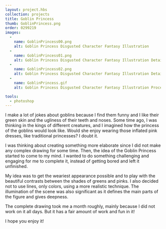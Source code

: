 ```yaml
---
layout: project.hbs
collection: projects
title: Goblin Princess
thumb: GoblinPrincess.png
order: 0299219
images:
  -
    name: GoblinPrincess00.png
    alt: Goblin Princess Disgusted Character Fantasy Illustration
  -
    name: GoblinPrincess01.png
    alt: Goblin Princess Disgusted Character Fantasy Illustration Detail
  -
    name: GoblinPrincess02.png
    alt: Goblin Princess Disgusted Character Fantasy Illustration Detail
  -
    name: GoblinPrincess.gif
    alt: Goblin Princess Disgusted Character Fantasy Illustration Process

tools:
  - photoshop
---
```

I make a lot of jokes about goblins because I find them funny and I like their green skin and the ugliness of their teeth and noses. Some time ago, I was thinking in the kings of different creatures, and I imagined how the princess of the goblins would look like. Would she enjoy wearing those inflated pink dresses, like traditional princesses? I doubt it.

I was thinking about creating something more elaborate since I did not make any complex drawing for some time. Then, the idea of the Goblin Princess started to come to my mind. I wanted to do something challenging and engaging for me to complete it, instead of getting bored and left it unfinished.

My idea was to get the weariest appearance possible and to play with the beautiful contrasts between the shades of greens and pinks. I also decided not to use lines, only colors, using a more realistic technique. The illumination of the scene was also significant as it defines the main parts of the figure and gives deepness.  

The complete drawing took me a month roughly, mainly because I did not work on it all days. But it has a fair amount of work and fun in it!

I hope you enjoy it!
